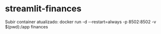 # streamlit-finances
Subir container atualizado:
docker run -d --restart=always -p 8502:8502 -v $(pwd):/app finances
